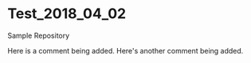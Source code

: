 # Test_2018_04_02
Sample Repository

Here is a comment being added.
Here's another comment being added.
